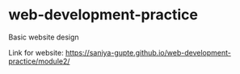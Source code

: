 # web-development-practice
Basic website design

Link for website:
https://saniya-gupte.github.io/web-development-practice/module2/
